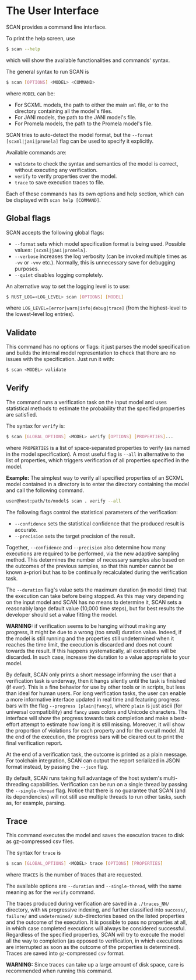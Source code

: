 # The User Interface

SCAN provides a command line interface.

To print the help screen, use

```bash
$ scan --help
```

which will show the available functionalities and commands' syntax.

The general syntax to run SCAN is

```bash
$ scan [OPTIONS] <MODEL> <COMMAND>
```

where `MODEL` can be:

- For SCXML models, the path to either the main `xml` file, or to the directory containing all the model's files.
- For JANI models, the path to the JANI model's file.
- For Promela models, the path to the Promela model's file.

SCAN tries to auto-detect the model format,
but the `--format [scxml|jani|promela]` flag can be used to specify it explicitly.

Available commands are:

- `validate` to check the syntax and semantics of the model is correct, without executing any verification.
- `verify` to verify properties over the model.
- `trace` to save execution traces to file.

Each of these commands has its own options and help section,
which can be displayed with `scan help [COMMAND]`.`

## Global flags

SCAN accepts the following global flags:

- `--format` sets which model specification format is being used.
Possible values: `[scxml|jani|promela]`.
- `--verbose` increases the log verbosity (can be invoked multiple times as `-vv` or `-vvv` etc.).
  Normally, this is unnecessary save for debugging purposes.
- `--quiet` disables logging completely.

An alternative way to set the logging level is to use:

```bash
$ RUST_LOG=<LOG_LEVEL> scan [OPTIONS] [MODEL]
```

where `LOG_LEVEL=[error|warn|info|debug|trace]`
(from the highest-level to the lowest-level log entries).

## Validate

This command has no options or flags:
it just parses the model specification and builds the internal model representation
to check that there are no issues with the specification.
Just run it with:

```bash
$ scan <MODEL> validate
```

## Verify

The command runs a verification task on the input model and uses statistical methods to estimate the probability that the specified properties are satisfied.

The syntax for `verify` is:

```bash
$ scan [GLOBAL_OPTIONS] <MODEL> verify [OPTIONS] [PROPERTIES]...
```

where `PROPERTIES` is a list of space-separated properties to verify (as named in the model specification).
A most useful flag is `--all` in alternative to the list of properties,
which triggers verification of all properties specified in the model.

__Example:__ The simplest way to verify all specified properties of an SCXML model contained in a directory
is to enter the directory containing the model and call the following command.

```bash
user@host:path/to/model$ scan . verify --all
```

The following flags control the statistical parameters of the verification:

- `--confidence` sets the statistical confidence that the produced result is accurate.
- `--precision` sets the target precision of the result.

Together, `--confidence` and `--precision` also determine how many executions are required to be performed,
via the new adaptive sampling method.
This determines the number of necessary samples also based on the outcomes of the previous samples,
so that this number cannot be known a-priori but has to be continually recalculated during the verification task.

The `--duration` flag's value sets the maximum duration (in model time) that the execution can take before being stopped.
As this may vary depending on the input model and SCAN has no means to determine it,
SCAN sets a reasonably large default value (10,000 time steps),
but for best results the developer should set a value fitting the model.

__WARNING:__ if verification seems to be hanging without making any progress,
it might be due to a wrong (too small) duration value.
Indeed, if the model is still running and the properties still undetermined when it reaches the time limit,
the execution is discarded and does not count towards the result.
If this happens systematically, all executions will be discarded.
In such case, increase the duration to a value appropriate to your model.

By default, SCAN only prints a short message informing the user that a verification task is underway,
then it hangs silently until the task is finished (if ever).
This is a fine behavior for use by other tools or in scripts,
but less than ideal for human users.
For long verification tasks, the user can enable a more informative interface updated in real time and featuring progress bars with the flag `--progress [plain|fancy]`,
where `plain` is just ascii (for universal compatibility) and `fancy` uses colors and Unicode characters.
The interface will show the progress towards task completion and make a best-effort attempt to estimate how long it is still missing.
Moreover, it will show the proportion of violations for each property and for the overall model.
At the end of the execution, the progress bars will be cleared out to print the final verification report.

At the end of a verification task, the outcome is printed as a plain message.
For toolchain integration, SCAN can output the report serialized in JSON format instead,
by passing the `--json` flag.

By default, SCAN runs taking full advantage of the host system's multi-threading capabilities.
Verification can be run on a single thread by passing the `--single-thread` flag.
Notice that there is no guarantee that SCAN (and its dependencies) will not still use multiple threads to run other tasks,
such as, for example, parsing. 

## Trace

This command executes the model and saves the execution traces to disk as gz-compressed csv files.

The syntax for `trace` is

```bash
$ scan [GLOBAL_OPTIONS] <MODEL> trace [OPTIONS] [PROPERTIES]
```

where `TRACES` is the number of traces that are requested.

The available options are `--duration` and `--single-thread`,
with the same meaning as for the `verify` command.

The traces produced during verification are saved in a `./traces_NN/` directory,
with `NN` progressive indexing,
and further classified into `success/`, `failure/` and `undetermined/` sub-directories based on the listed properties and the outcome of the execution.
It is possible to pass no properties at all,
in which case completed executions will always be considered successful.
Regardless of the specified properties, SCAN will try to execute the model all the way to completion
(as opposed to verification, in which executions are interrupted as soon as the outcome of the properties is determined).
Traces are saved into `gz`-compressed `csv` format.

__WARNING:__ Since traces can take up a large amount of disk space,
care is recommended when running this command.
